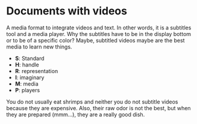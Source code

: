 # Documents with videos
A media format to integrate videos and text. In other words, it is a subtitles tool and a media player. Why the subtitles have to be in the display bottom or to be of a specific color?
Maybe, subtitled videos maybe are the best media to learn new things. 

+ **S**: Standard
+ **H**: handle
+ **R**: representation
+ **I**: imaginary
+ **M**: media
+ **P**: players

You do not usually eat shrimps and neither you do not subtitle videos because they are expensive. Also, their raw odor is not the best, but when they are prepared (mmm...), they are a really good dish. 

